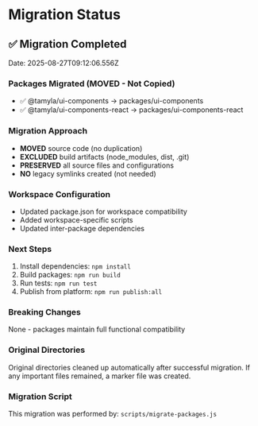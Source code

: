 # Migration Status

## ✅ Migration Completed

Date: 2025-08-27T09:12:06.556Z

### Packages Migrated (MOVED - Not Copied)
- ✅ @tamyla/ui-components → packages/ui-components
- ✅ @tamyla/ui-components-react → packages/ui-components-react

### Migration Approach
- **MOVED** source code (no duplication)
- **EXCLUDED** build artifacts (node_modules, dist, .git)
- **PRESERVED** all source files and configurations
- **NO** legacy symlinks created (not needed)

### Workspace Configuration
- Updated package.json for workspace compatibility
- Added workspace-specific scripts
- Updated inter-package dependencies

### Next Steps
1. Install dependencies: `npm install`
2. Build packages: `npm run build`
3. Run tests: `npm run test`
4. Publish from platform: `npm run publish:all`

### Breaking Changes
None - packages maintain full functional compatibility

### Original Directories
Original directories cleaned up automatically after successful migration.
If any important files remained, a marker file was created.

### Migration Script
This migration was performed by: `scripts/migrate-packages.js`
